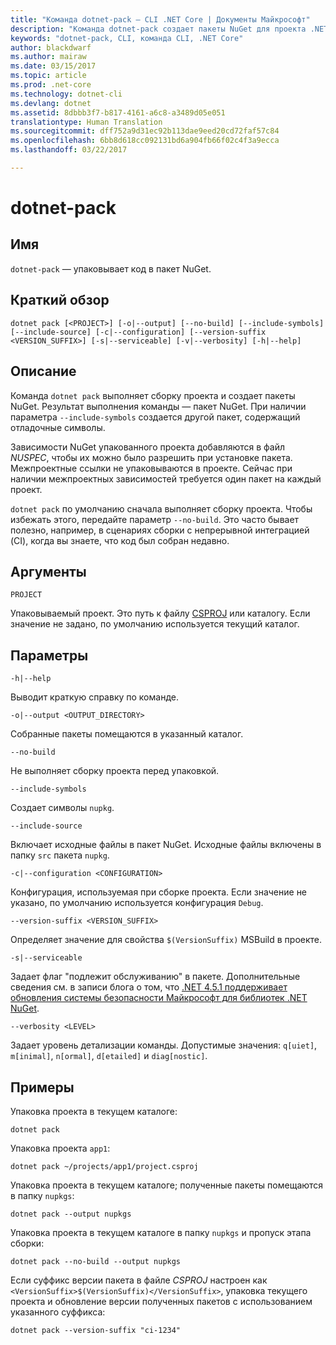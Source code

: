 ```yaml
---
title: "Команда dotnet-pack — CLI .NET Core | Документы Майкрософт"
description: "Команда dotnet-pack создает пакеты NuGet для проекта .NET Core."
keywords: "dotnet-pack, CLI, команда CLI, .NET Core"
author: blackdwarf
ms.author: mairaw
ms.date: 03/15/2017
ms.topic: article
ms.prod: .net-core
ms.technology: dotnet-cli
ms.devlang: dotnet
ms.assetid: 8dbbb3f7-b817-4161-a6c8-a3489d05e051
translationtype: Human Translation
ms.sourcegitcommit: dff752a9d31ec92b113dae9eed20cd72faf57c84
ms.openlocfilehash: 6bb8d618cc092131bd6a904fb66f02c4f3a9ecca
ms.lasthandoff: 03/22/2017

---
```


# <a name="dotnet-pack"></a>dotnet-pack

## <a name="name"></a>Имя

`dotnet-pack` — упаковывает код в пакет NuGet.

## <a name="synopsis"></a>Краткий обзор

`dotnet pack [<PROJECT>] [-o|--output] [--no-build] [--include-symbols] [--include-source] [-c|--configuration] [--version-suffix <VERSION_SUFFIX>] [-s|--serviceable] [-v|--verbosity] [-h|--help]`

## <a name="description"></a>Описание

Команда `dotnet pack` выполняет сборку проекта и создает пакеты NuGet. Результат выполнения команды — пакет NuGet. При наличии параметра `--include-symbols` создается другой пакет, содержащий отладочные символы. 

Зависимости NuGet упакованного проекта добавляются в файл *NUSPEC*, чтобы их можно было разрешить при установке пакета. Межпроектные ссылки не упаковываются в проекте. Сейчас при наличии межпроектных зависимостей требуется один пакет на каждый проект.

`dotnet pack` по умолчанию сначала выполняет сборку проекта. Чтобы избежать этого, передайте параметр `--no-build`. Это часто бывает полезно, например, в сценариях сборки с непрерывной интеграцией (CI), когда вы знаете, что код был собран недавно. 

## <a name="arguments"></a>Аргументы

`PROJECT` 
    
Упаковываемый проект. Это путь к файлу [CSPROJ](csproj.md) или каталогу. Если значение не задано, по умолчанию используется текущий каталог. 

## <a name="options"></a>Параметры

`-h|--help`

Выводит краткую справку по команде.  

`-o|--output <OUTPUT_DIRECTORY>`

Собранные пакеты помещаются в указанный каталог. 

`--no-build`

Не выполняет сборку проекта перед упаковкой. 

`--include-symbols`

Создает символы `nupkg`. 

`--include-source`

Включает исходные файлы в пакет NuGet. Исходные файлы включены в папку `src` пакета `nupkg`. 

`-c|--configuration <CONFIGURATION>`

Конфигурация, используемая при сборке проекта. Если значение не указано, по умолчанию используется конфигурация `Debug`.

`--version-suffix <VERSION_SUFFIX>`

Определяет значение для свойства `$(VersionSuffix)` MSBuild в проекте.

`-s|--serviceable`

Задает флаг "подлежит обслуживанию" в пакете. Дополнительные сведения см. в записи блога о том, что [.NET 4.5.1 поддерживает обновления системы безопасности Майкрософт для библиотек .NET NuGet](https://aka.ms/nupkgservicing).

`--verbosity <LEVEL>`

Задает уровень детализации команды. Допустимые значения: `q[uiet]`, `m[inimal]`, `n[ormal]`, `d[etailed]` и `diag[nostic]`.

## <a name="examples"></a>Примеры

Упаковка проекта в текущем каталоге:

`dotnet pack`

Упаковка проекта `app1`:

`dotnet pack ~/projects/app1/project.csproj`
    
Упаковка проекта в текущем каталоге; полученные пакеты помещаются в папку `nupkgs`:

`dotnet pack --output nupkgs`

Упаковка проекта в текущем каталоге в папку `nupkgs` и пропуск этапа сборки:

`dotnet pack --no-build --output nupkgs`

Если суффикс версии пакета в файле *CSPROJ* настроен как `<VersionSuffix>$(VersionSuffix)</VersionSuffix>`, упаковка текущего проекта и обновление версии полученных пакетов с использованием указанного суффикса:

`dotnet pack --version-suffix "ci-1234"`
